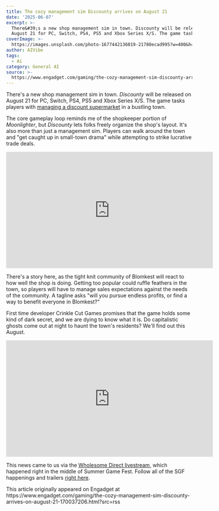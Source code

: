 ```yaml
---
title: The cozy management sim Discounty arrives on August 21
date: '2025-06-07'
excerpt: >-
  There&#39;s a new shop management sim in town. Discounty will be released on
  August 21 for PC, Switch, PS4, PS5 and Xbox Series X/S. The game tasks pl...
coverImage: >-
  https://images.unsplash.com/photo-1677442136019-21780ecad995?w=400&h=200&fit=crop&auto=format
author: AIVibe
tags:
  - Ai
category: General AI
source: >-
  https://www.engadget.com/gaming/the-cozy-management-sim-discounty-arrives-on-august-21-170037206.html?src=rss
---
```

<p>There&#39;s a new shop management sim in town. <em>Discounty</em> will be released on August 21 for PC, Switch, PS4, PS5 and Xbox Series X/S. The game tasks players with <a data-i13n="cpos:1;pos:1" href="https://www.youtube.com/watch?v=TqI0iy6DIBI">managing a discount supermarket</a> in a bustling town.</p>
<p>The core gameplay loop reminds me of the shopkeeper portion of <em>Moonlighter</em>, but <em>Discounty</em> lets folks freely organize the shop&#39;s layout. It&#39;s also more than just a management sim. Players can walk around the town and &quot;get caught up in small-town drama&quot; while attempting to strike lucrative trade deals.</p>
<span id="end-legacy-contents"></span><div id="017540e13065435ba67f9843d53a81b8"><iframe width="560" height="315" src="https://www.youtube.com/embed/TqI0iy6DIBI?si=6RysyanmhT5AV3Kx" title="YouTube video player" frameborder="0" allowfullscreen></iframe></div>
<p>There&#39;s a story here, as the tight knit community of Blomkest will react to how well the shop is doing. Getting too popular could ruffle feathers in the town, so players will have to manage sales expectations against the needs of the community. A tagline asks &quot;will you pursue endless profits, or find a way to benefit everyone in Blomkest?&quot;</p>
<p>First time developer Crinkle Cut Games promises that the game holds some kind of dark secret, and we are dying to know what it is. Do capitalistic ghosts come out at night to haunt the town&#39;s residents? We&#39;ll find out this August.</p>
<div id="f7149d8c1f9f43abb9a06f2aba4ea66c"><iframe width="560" height="315" src="https://www.youtube.com/embed/D4ZRXGcmDlM?si=JoW67rTA8ynnliOp" title="YouTube video player" frameborder="0" allowfullscreen></iframe></div>
<p>This news came to us via the <a data-i13n="cpos:2;pos:1" href="https://www.engadget.com/gaming/pc/how-to-watch-the-wholesome-direct-showcase-on-june-7-at-12pm-et-181249575.html">Wholesome Direct livestream</a>, which happened right in the middle of Summer Game Fest. Follow all of the SGF happenings and trailers <a data-i13n="cpos:3;pos:1" href="https://www.engadget.com/summer-game-fest/">right here</a>.</p>This article originally appeared on Engadget at https://www.engadget.com/gaming/the-cozy-management-sim-discounty-arrives-on-august-21-170037206.html?src=rss
